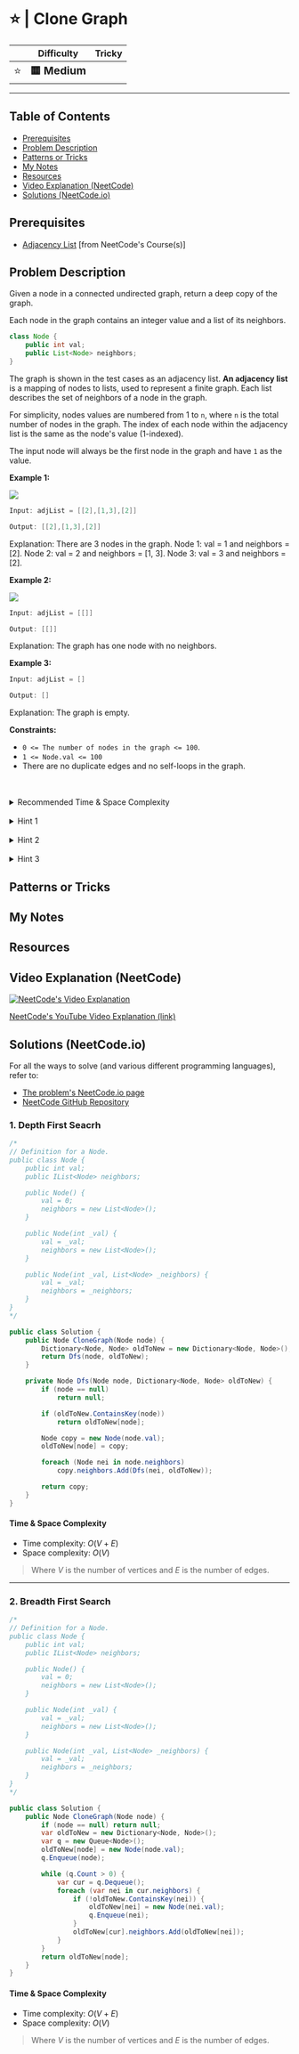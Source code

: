 # ⭐ | Clone Graph

|   | Difficulty | Tricky |
|---|------------|--------|
| <big>⭐<big> | <big>**🟨 Medium**</big> | <big></big> |


---

## Table of Contents

- [Prerequisites](#prerequisites)
- [Problem Description](#problem-description)
- [Patterns or Tricks](#patterns-or-tricks)
- [My Notes](#my-notes)
- [Resources](#resources)
- [Video Explanation (NeetCode)](#video-explanation-neetcode)
- [Solutions (NeetCode.io)](#solutions-neetcodeio)
    


## Prerequisites
- [Adjacency List](https://neetcode.io/courses/dsa-for-beginners/31) [from NeetCode's Course(s)]


## Problem Description
Given a node in a connected undirected graph, return a deep copy of the graph.

Each node in the graph contains an integer value and a list of its neighbors.

```java
class Node {
    public int val;
    public List<Node> neighbors;
}
```

The graph is shown in the test cases as an adjacency list. **An adjacency list** is a mapping of nodes to lists, used to represent a finite graph. Each list describes the set of neighbors of a node in the graph.

For simplicity, nodes values are numbered from 1 to `n`, where `n` is the total number of nodes in the graph. The index of each node within the adjacency list is the same as the node's value (1-indexed).

The input node will always be the first node in the graph and have `1` as the value.

**Example 1:**

![](https://imagedelivery.net/CLfkmk9Wzy8_9HRyug4EVA/ca68c09d-4d0e-4d80-9c20-078c666cf900/public)

```java
Input: adjList = [[2],[1,3],[2]]

Output: [[2],[1,3],[2]]
```

Explanation: There are 3 nodes in the graph.
Node 1: val = 1 and neighbors = [2].
Node 2: val = 2 and neighbors = [1, 3].
Node 3: val = 3 and neighbors = [2].

**Example 2:**

![](https://imagedelivery.net/CLfkmk9Wzy8_9HRyug4EVA/96c7fb34-26e8-42e0-5f5d-61b8b8c96800/public)

```java
Input: adjList = [[]]

Output: [[]]
```

Explanation: The graph has one node with no neighbors.

**Example 3:**

```java
Input: adjList = []

Output: []
```

Explanation: The graph is empty.

**Constraints:**
* `0 <= The number of nodes in the graph <= 100`.
* `1 <= Node.val <= 100`
* There are no duplicate edges and no self-loops in the graph.

<br>
<br>
<details class="hint-accordion">  
    <summary>Recommended Time & Space Complexity</summary>
    <p>
    You should aim for a solution with <code>O(V + E)</code> time and <code>O(E)</code> space, where <code>V</code> is the number of vertices and <code>E</code> is the number of edges in the given graph.
    </p>
</details>

<br>
<details class="hint-accordion">  
    <summary>Hint 1</summary>
    <p>
    We are given only the reference to the node in the graph. Cloning the entire graph means we need to clone all the nodes as well as their child nodes. We can't just clone the node and its neighbor and return the node. We also need to clone the entire graph. Can you think of a recursive way to do this, as we are cloning nodes in a nested manner? Also, can you think of a data structure that can store the nodes with their cloned references?
    </p>
</details>

<br>
<details class="hint-accordion">  
    <summary>Hint 2</summary>
    <p>
    We can use the Depth First Search (DFS) algorithm. We use a hash map to map the nodes to their cloned nodes. We start from the given node. At each step of the DFS, we create a node with the current node's value. We then recursively go to the current node's neighbors and try to clone them first. After that, we add their cloned node references to the current node's neighbors list. Can you think of a base condition to stop this recursive path?
    </p>
</details>

<br>
<details class="hint-accordion">  
    <summary>Hint 3</summary>
    <p>
    We stop this recursive path when we encounter a node that has already been cloned or visited. This DFS approach creates an exact clone of the given graph, and we return the clone of the given node.
    </p>
</details>

## Patterns or Tricks
<!-- This section is for any patterns or tricks noticed/spotted when solving the question which we can use as an indication of using the same approach(es) used here when facing another problems somewhat like this. -->

## My Notes


## Resources


## Video Explanation (NeetCode)
[![NeetCode's Video Explanation](https://img.youtube.com/vi/mQeF6bN8hMk/0.jpg)](https://www.youtube.com/watch?v=mQeF6bN8hMk)

[NeetCode's YouTube Video Explanation (link)](https://www.youtube.com/watch?v=mQeF6bN8hMk)


## Solutions (NeetCode.io)
For all the ways to solve (and various different programming languages), refer to:
- [The problem's NeetCode.io page](https://neetcode.io/problems/clone-graph)
- [NeetCode GitHub Repository](https://github.com/neetcode-gh/leetcode)

### 1. Depth First Seacrh






```csharp
/*
// Definition for a Node.
public class Node {
    public int val;
    public IList<Node> neighbors;

    public Node() {
        val = 0;
        neighbors = new List<Node>();
    }

    public Node(int _val) {
        val = _val;
        neighbors = new List<Node>();
    }

    public Node(int _val, List<Node> _neighbors) {
        val = _val;
        neighbors = _neighbors;
    }
}
*/

public class Solution {
    public Node CloneGraph(Node node) {
        Dictionary<Node, Node> oldToNew = new Dictionary<Node, Node>();
        return Dfs(node, oldToNew);
    }

    private Node Dfs(Node node, Dictionary<Node, Node> oldToNew) {
        if (node == null)
            return null;

        if (oldToNew.ContainsKey(node))
            return oldToNew[node];

        Node copy = new Node(node.val);
        oldToNew[node] = copy;

        foreach (Node nei in node.neighbors)
            copy.neighbors.Add(Dfs(nei, oldToNew));

        return copy;
    }
}
```




#### Time & Space Complexity

* Time complexity: $O(V + E)$
* Space complexity: $O(V)$

> Where $V$ is the number of vertices and $E$ is the number of edges.

---

### 2. Breadth First Search






```csharp
/*
// Definition for a Node.
public class Node {
    public int val;
    public IList<Node> neighbors;

    public Node() {
        val = 0;
        neighbors = new List<Node>();
    }

    public Node(int _val) {
        val = _val;
        neighbors = new List<Node>();
    }

    public Node(int _val, List<Node> _neighbors) {
        val = _val;
        neighbors = _neighbors;
    }
}
*/

public class Solution {
    public Node CloneGraph(Node node) {
        if (node == null) return null;
        var oldToNew = new Dictionary<Node, Node>();
        var q = new Queue<Node>();
        oldToNew[node] = new Node(node.val);
        q.Enqueue(node);

        while (q.Count > 0) {
            var cur = q.Dequeue();
            foreach (var nei in cur.neighbors) {
                if (!oldToNew.ContainsKey(nei)) {
                    oldToNew[nei] = new Node(nei.val);
                    q.Enqueue(nei);
                }
                oldToNew[cur].neighbors.Add(oldToNew[nei]);
            }
        }
        return oldToNew[node];
    }
}
```




#### Time & Space Complexity

* Time complexity: $O(V + E)$
* Space complexity: $O(V)$

> Where $V$ is the number of vertices and $E$ is the number of edges.
